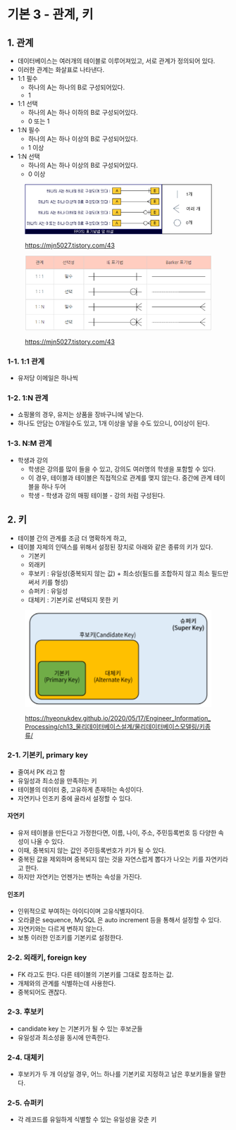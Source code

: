 # 기본 3 - 관계, 키

## 1. 관계&#x20;

* 데이터베이스는 여러개의 테이블로 이루어져있고, 서로 관계가 정의되어 있다.&#x20;
* 이러한 관계는 화살표로 나타낸다.&#x20;
* 1:1 필수&#x20;
  * 하나의 A는 하나의 B로 구성되어있다.&#x20;
  * 1 &#x20;
* 1:1 선택&#x20;
  * 하나의 A는 하나 이하의 B로 구성되어있다.&#x20;
  * 0 또는 1
* 1:N 필수&#x20;
  * 하나의 A는 하나 이상의 B로 구성되어있다.&#x20;
  * 1 이상&#x20;
* 1:N 선택&#x20;
  * 하나의 A는 하나 이상의 B로 구성되어있다.&#x20;
  * 0 이상&#x20;

<figure><img src="../../.gitbook/assets/image (3) (1).png" alt=""><figcaption><p><a href="https://mjn5027.tistory.com/43">https://mjn5027.tistory.com/43</a></p></figcaption></figure>

<figure><img src="../../.gitbook/assets/image (2) (7).png" alt=""><figcaption><p><a href="https://mjn5027.tistory.com/43">https://mjn5027.tistory.com/43</a></p></figcaption></figure>

### 1-1.  1:1 관계&#x20;

* 유저당 이메일은 하나씩&#x20;

### 1-2. 1:N 관계&#x20;

* 쇼핑몰의 경우, 유저는 상품을 장바구니에 넣는다.&#x20;
* 하나도 안담는 0개일수도 있고, 1개 이상을 넣을 수도 있으니, 0이상이 된다. &#x20;

### 1-3. N:M 관계&#x20;

* 학생과 강의&#x20;
  * 학생은 강의를 많이 들을 수 있고, 강의도 여러명의 학생을 포함할 수 있다.&#x20;
  * 이 경우, 테이블과 테이블은 직접적으로 관계를 맺지 않는다. 중간에 관계 테이블을 하나 두어&#x20;
  * 학생 - 학생과 강의 매핑 테이블 - 강의 처럼 구성된다.&#x20;

## 2. 키&#x20;

* 테이블 간의 관계를 조금 더 명확하게 하고,&#x20;
* 테이블 자체의 인덱스를 위해서 설정된 장치로 아래와 같은 종류의 키가 있다.&#x20;
  * 기본키&#x20;
  * 외래키&#x20;
  * 후보키 : 유일성(중복되지 않는 값) + 최소성(필드를 조합하지 않고 최소 필드만 써서 키를 형성) &#x20;
  * 슈퍼키 : 유일성&#x20;
  * 대체키 : 기본키로 선택되지 못한 키&#x20;

<figure><img src="../../.gitbook/assets/image (7) (2).png" alt=""><figcaption><p><a href="https://hyeonukdev.github.io/2020/05/17/Engineer_Information_Processing/ch13_%EB%AC%BC%EB%A6%AC%EB%8D%B0%EC%9D%B4%ED%84%B0%EB%B2%A0%EC%9D%B4%EC%8A%A4%EC%84%A4%EA%B3%84/%EB%AC%BC%EB%A6%AC%EB%8D%B0%EC%9D%B4%ED%84%B0%EB%B2%A0%EC%9D%B4%EC%8A%A4%EB%AA%A8%EB%8D%B8%EB%A7%81/%ED%82%A4%EC%A2%85%EB%A5%98/">https://hyeonukdev.github.io/2020/05/17/Engineer_Information_Processing/ch13_물리데이터베이스설계/물리데이터베이스모델링/키종류/</a></p></figcaption></figure>

### 2-1. 기본키, primary key&#x20;

* 줄여서 PK 라고 함&#x20;
* 유일성과 최소성을 만족하는 키&#x20;
* 테이블의 데이터 중, 고유하게 존재하는 속성이다.&#x20;
* 자연키나 인조키 중에 골라서 설정할 수 있다.&#x20;

#### 자연키&#x20;

* 유저 테이블을 만든다고 가정한다면, 이름, 나이, 주소, 주민등록번호 등 다양한 속성이 나올 수 있다.&#x20;
* 이때, 중복되지 않는 값인 주민등록번호가 키가 될 수 있다.&#x20;
* 중복된 값을 제외하며 중복되지 않는 것을 자연스럽게 뽑다가 나오는 키를 자연키라고 한다.&#x20;
* 하지만 자연키는 언젠가는 변하는 속성을 가진다.&#x20;

#### 인조키&#x20;

* 인위적으로 부여하는 아이디이며 고유식별자이다.&#x20;
* 오라클은 sequence, MySQL 은 auto increment 등을 통해서 설정할 수 있다.&#x20;
* 자연키와는 다르게 변하지 않는다.&#x20;
* 보통 이러한 인조키를 기본키로 설정한다.&#x20;

### 2-2. 외래키, foreign key&#x20;

* FK 라고도 한다. 다른 테이블의 기본키를 그대로 참조하는 값.&#x20;
* 개체와의 관계를 식별하는데 사용한다.&#x20;
* 중복되어도 괜찮다.&#x20;

### 2-3. 후보키&#x20;

* candidate key 는 기본키가 될 수 있는 후보군들&#x20;
* 유일성과 최소성을 동시에 만족한다.&#x20;

### 2-4.  대체키&#x20;

* 후보키가 두 개 이상일 경우, 어느 하나를 기본키로 지정하고 남은 후보키들을 말한다.&#x20;

### 2-5. 슈퍼키&#x20;

* 각 레코드를 유일하게 식별할 수 있는 유일성을 갖춘 키&#x20;
